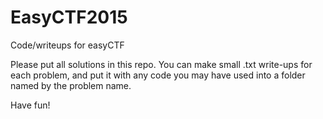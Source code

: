 # EasyCTF2015
Code/writeups for easyCTF

Please put all solutions in this repo. You can make small .txt write-ups for each problem, and put it with any code you may have used into a folder named by the problem name.

Have fun!